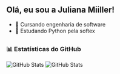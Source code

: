 ## Olá, eu sou a Juliana Miiller!&nbsp;<img src="https://github.com/TheDudeThatCode/TheDudeThatCode/blob/master/Assets/Earth.gif" width="15px">
- 🔭 Cursando engenharia de software  
- 🌱 Estudando Python pela softex
##

### 📊 Estatísticas do GitHub
![GitHub Stats](https://github-readme-stats.vercel.app/api?username=julianamiiller&show_icons=true&theme=omni&include_all_commits=true&count_private=true)
![GitHub Stats](https://github-readme-stats.vercel.app/api/top-langs/?username=julianamiiller&layout=compact&langs_count=7&theme=omni)

##
